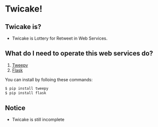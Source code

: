 Twicake!
========

Twicake is?
-----------

* Twicake is Lottery for Retweet in Web Services.

What do I need to operate this web services do?
-----------------------------------------------

1. [Tweepy][]
2. [Flask][]

You can install by folloing these commands:
``` sh
$ pip install tweepy
$ pip install flask
```

[Tweepy]: https://github.com/tweepy/tweepy
[Flask]: https://github.com/mitsuhiko/flask


Notice
------

- Twicake is still incomplete
